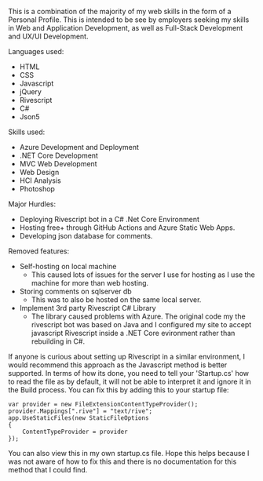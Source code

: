 This is a combination of the majority of my web skills in the form of a Personal Profile. This is intended to be see by employers seeking my skills in Web and Application Development, as well as Full-Stack Development and UX/UI Development.

Languages used:
- HTML
- CSS
- Javascript
- jQuery
- Rivescript
- C#
- Json5

Skills used:
- Azure Development and Deployment
- .NET Core Development
- MVC Web Development
- Web Design
- HCI Analysis
- Photoshop

Major Hurdles:
- Deploying Rivescript bot in a C# .Net Core Environment
- Hosting free+ through GitHub Actions and Azure Static Web Apps.
- Developing json database for comments.

Removed features:
- Self-hosting on local machine
    - This caused lots of issues for the server I use for hosting as I use the machine for more than web hosting.
-  Storing comments on sqlserver db
    - This was to also be hosted on the same local server.
- Implement 3rd party Rivescript C# Library
    - The library caused problems with Azure. The original code my the rivescript bot was based on Java and I configured my site to accept javascript Rivescript inside a .NET Core evironment rather than rebuilding in C#.


If anyone is curious about setting up Rivescript in a similar environment, I would recommend this approach as the Javascript method is better supported. In terms of how its done, you need to tell your 'Startup.cs' how to read the file as by default, it will not be able to interpret it and ignore it in the Build process. You can fix this by adding this to your startup file:
```
var provider = new FileExtensionContentTypeProvider();
provider.Mappings[".rive"] = "text/rive";
app.UseStaticFiles(new StaticFileOptions
{
    ContentTypeProvider = provider
});
```
You can also view this in my own startup.cs file. Hope this helps because I was not aware of how to fix this and there is no documentation for this method that I could find.
